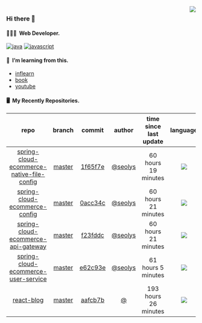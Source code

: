 <img align="right" src="https://github-readme-stats.vercel.app/api?username=seolys&show_icons=true&hide_title=true" />

### Hi there 👋

#### 🧑🏻‍💻&nbsp;&nbsp;Web Developer.

[![java](http://img.shields.io/badge/-java-black?style=flat-square&logo=)](#)
[![javascript](http://img.shields.io/badge/-javascript-darkgray?style=flat-square&logo=)](#)

<!--
**seolys/seolys** is a ✨ _special_ ✨ repository because its `README.md` (this file) appears on your GitHub profile.

Here are some ideas to get you started:

- 🔭 I’m currently working on ...
- 🌱 I’m currently learning ...
- 👯 I’m looking to collaborate on ...
- 🤔 I’m looking for help with ...
- 💬 Ask me about ...
- 📫 How to reach me: ...
- 😄 Pronouns: ...
- ⚡ Fun fact: ...
-->

#### 🌱&nbsp;&nbsp;I’m learning from this.

- [inflearn](https://github.com/seolys/TIL/blob/master/inflearn/inflearn.md)
- [book](https://github.com/seolys/TIL/blob/master/book/book.md)
- [youtube](https://github.com/seolys/TIL/blob/master/youtube/youtube.md)

#### 🖥&nbsp;&nbsp;My Recently Repositories.

| repo | branch | commit | author | time since last update | language |
|:---:|:---:|:---:|:---:|:---:|:---:|
| [spring-cloud-ecommerce-native-file-config](https://github.com/seolys/spring-cloud-ecommerce-native-file-config) | [master](https://github.com/seolys/spring-cloud-ecommerce-native-file-config/tree/master) |[1f65f7e](https://github.com/seolys/spring-cloud-ecommerce-native-file-config/commit/1f65f7edca78609365f6b7607471e2dc78ea2a2d) | [@seolys](https://github.com/seolys) |60 hours 19 minutes | ![](https://img.shields.io/badge/language-unknown-default.svg?style=flat-square)|
| [spring-cloud-ecommerce-config](https://github.com/seolys/spring-cloud-ecommerce-config) | [master](https://github.com/seolys/spring-cloud-ecommerce-config/tree/master) |[0acc34c](https://github.com/seolys/spring-cloud-ecommerce-config/commit/0acc34c45d1cd2459b5c9c8e5e03a8abf75190ab) | [@seolys](https://github.com/seolys) |60 hours 21 minutes | ![](https://img.shields.io/badge/language-Java-default.svg?style=flat-square)|
| [spring-cloud-ecommerce-api-gateway](https://github.com/seolys/spring-cloud-ecommerce-api-gateway) | [master](https://github.com/seolys/spring-cloud-ecommerce-api-gateway/tree/master) |[f23fddc](https://github.com/seolys/spring-cloud-ecommerce-api-gateway/commit/f23fddc4f14e8ede6e7051e434bff7d7073a2951) | [@seolys](https://github.com/seolys) |60 hours 21 minutes | ![](https://img.shields.io/badge/language-Java-default.svg?style=flat-square)|
| [spring-cloud-ecommerce-user-service](https://github.com/seolys/spring-cloud-ecommerce-user-service) | [master](https://github.com/seolys/spring-cloud-ecommerce-user-service/tree/master) |[e62c93e](https://github.com/seolys/spring-cloud-ecommerce-user-service/commit/e62c93e39710a123a04a0f826a4539f1128f2bbd) | [@seolys](https://github.com/seolys) |61 hours 5 minutes | ![](https://img.shields.io/badge/language-Java-default.svg?style=flat-square)|
| [react-blog](https://github.com/seolys/react-blog) | [master](https://github.com/seolys/react-blog/tree/master) |[aafcb7b](https://github.com/seolys/react-blog/commit/aafcb7bb5767ea5b743cdead22c26054a22fe734) | [@]() |193 hours 26 minutes | ![](https://img.shields.io/badge/language-JavaScript-default.svg?style=flat-square)|


<!--
[![Tech Blog Badge](http://img.shields.io/badge/-Tech%20blog-black?style=flat-square&logo=github&link=https://zzsza.github.io/)](https://zzsza.github.io/) 
[![Linkedin Badge](https://img.shields.io/badge/-LinkedIn-blue?style=flat-square&logo=Linkedin&logoColor=white&link=https://www.linkedin.com/in/seong-yun-byeon-8183a8113/)](https://www.linkedin.com/in/seong-yun-byeon-8183a8113/) 
[![Youtube Badge](https://img.shields.io/badge/Youtube-ff0000?style=flat-square&logo=youtube&link=https://www.youtube.com/c/kyleschool)](https://www.youtube.com/c/kyleschool) 
[![Facebook Badge](https://img.shields.io/badge/-Facebook-1877f2?style=flat-square&logo=facebook&logoColor=white&link=https://www.facebook.com/zzsza)](https://www.facebook.com/zzsza) 
[![Instagram Badge](https://img.shields.io/badge/-Instagram-dd2a7b?style=flat-square&logo=instagram&logoColor=white&link=https://www.instagram.com/data.scientist/)](https://www.instagram.com/data.scientist/) 
[![Gmail Badge](https://img.shields.io/badge/-Gmail-d14836?style=flat-square&logo=Gmail&logoColor=white&link=mailto:snugyun01@gmail.com)](mailto:snugyun01@gmail.com)
-->
